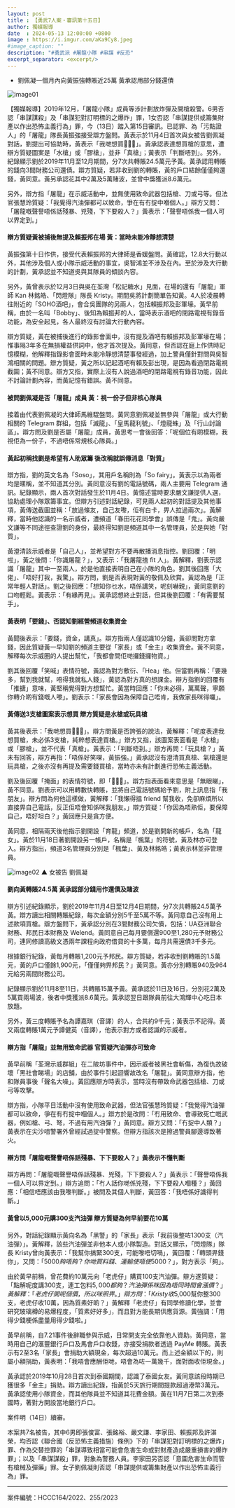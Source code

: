 ```yaml
---
layout: post
title : 【勇武7人案・審訊第十五日】
author: 獨媒報導
date  : 2024-05-13 12:00:00 +0800
image : https://i.imgur.com/aKa9Cy8.jpeg
#image_caption: ""
description: "#勇武派 #屠龍小隊 #串謀 #反恐"
excerpt_separator: <excerpt/>
---
```


- 劉佩凝一個月內向黃振強轉賬近25萬 黃承認用部分錢還債

<excerpt/>

![image01](https://i.imgur.com/D0Dc05c.png)

【獨媒報導】2019年12月，「屠龍小隊」成員等涉計劃放炸彈及開槍殺警。6男否認「串謀謀殺」及「串謀犯對訂明標的之爆炸」罪，1女否認「串謀提供或籌集財產以作出恐怖主義行為」罪，今（13日）踏入第15日審訊。已認罪、為「污點證人」的「屠龍」隊長黃振強接受辯方盤問。黃表示於11月4日首次與女被告劉佩凝對話，劉提出可協助時，黃表示「我哋想買🔫🔫🔫」。黃承認表達想買槍的意思，遭辯方質疑圖案是「水槍」或「膠槍」，並非「真槍」；黃表示「判斷唔到」。另外，紀錄顯示劉於2019年11月至12月期間，分7次共轉賬24.5萬元予黃。黃承認用轉賬的錢向3間財務公司還債。辯方質疑，若非收到劉的轉賬，黃的戶口結餘僅僅夠還錢，黃同意。黃另承認花其中2萬及5萬賭波，並曾中獎獲派8.6萬元。

另外，辯方指「屠龍」在示威活動中，並無使用致命武器包括槍、刀或弓等。但法官張慧玲質疑：「我覺得汽油彈都可以致命，爭在有冇掟中嗰個人。」辯方又問：「屠龍嘅聲譽唔係話殘暴、兇殘，下下要殺人？」黃表示：「聲譽唔係我一個人可以界定到。」

#### 辯方質疑黃被捕後無提及賴振邦在場 黃：當時未能冷靜想清楚

黃振強第十日作供，接受代表賴振邦的大律師是香媛盤問。黃確認，12.8大行動以外，其他涉及個人或小隊示威活動的事宜，吳智鴻並不涉及在內。至於涉及大行動的計劃，黃承認並不知道吳與其隊員的傾談內容。

另外，黃曾表示於12月3日與吳在荃灣「松記糖水」見面，在場的還有「屠龍」軍師 Kan 林銘皓、「閃燈隊」隊長 Kristy。期間吳將計劃簡單告知黃。4人於凌晨轉往附近的「SOHO酒吧」，會合吳團隊的另兩人，包括賴振邦及彭軍壕。黃早前稱，由於一名叫「Bobby」、後知為賴振邦的人，當時表示酒吧的閉路電視有錄音功能，為安全起見，各人最終沒有討論大行動內容。

辯方質疑，黃在被捕後進行的錄影會面中，沒有提及酒吧有賴振邦及彭軍壕在場；惟事隔3年多在無損權益供詞中，他才首次提及。黃同意，但否認在庭上作供時記憶模糊，他解釋指錄影會面時未能冷靜想清楚事發經過，加上警員僅針對問與吳智鴻相關的問題。辯方質疑，黃之所以記起酒吧有賴及彭出現，是因為看過閉路電視截圖；黃不同意。辯方又指，實際上沒有人說過酒吧的閉路電視有錄音功能，因此不討論計劃內容，而黃記憶有錯誤。黃不同意。

#### 被問劉佩凝是否「屠龍」成員 黃：視一份子但非核心隊員

接着由代表劉佩凝的大律師馬維騉盤問。黃同意劉佩凝並無參與「屠龍」或大行動相關的 Telegram 群組，包括「滅龍」、「皇馬龍利號」、「燈龍蛛」及「行山討論區」。辯方問及劉是否屬「屠龍」成員，黃思考一會後回答：「呢個位有啲模糊，我視佢為一份子，不過唔係常規核心隊員。」

#### 黃起初稱找劉是希望有人助眾籌 後改稱就誤傳消息「對質」

辯方指，劉的英文名為「Soso」，其用戶名稱則為「So fairy」。黃表示以為兩者均是暱稱，並不知道其分別。黃同意沒有劉的電話號碼，兩人主要用 Telegram 通訊。紀錄顯示，兩人首次對話發生於11月4日。黃憶述當時要求嚴文謙提供人選，協助處理小隊眾籌事宜。但辯方引述對話紀錄，可見兩人起初的對話提及其他事項，黃傳送截圖並稱：「放過條友，自己友嚟，佢有白卡，畀人拉過兩次」。黃解釋，當時他認識的一名示威者，遭頻道「春田花花同學會」誤傳是「鬼」。黃向嚴文謙等不同途徑查證劉的身份，最終得知劉是頻道其中一名管理員，於是與她「對質」。

黃澄清該示威者是「自己人」，並希望對方不要再散播消息指控。劉回覆：「明啦」，黃之後問：「你識屠龍？」，又表示：「我屠龍揸 fit 人」。黃解釋，劉表示認識「屠龍」其中一至兩人，於是他直接表明自己在小隊的角色。劉其後回應「大佬」、「唔好打我，我驚」。辯方問，劉是否表現對黃的敬佩及欣賞。黃認為是「正常年輕人對話」。劉之後回應：「想知你乜水，唔係講笑，呢刻嚇親」，黃同意劉的口吻輕鬆。黃表示：「有緣再見」。黃承認想終止對話，但其後劉回覆：「有需要幫手」。

#### 黃表明「要錢」、否認知劉經營頻道收集資金

黃聞後表示：「要錢，資金，講真」。辯方指兩人僅認識10分鐘，黃卻問對方拿錢，因此質疑黃一早知劉的頻道主要從「家長」或「金主」收集資金。黃不同意，解釋每次示威圈的人提出幫忙，「我都會問佢哋攞錢攞物資。」

劉其後回覆「笑喊」表情符號，黃認為對方敷衍、「Hea」他。但當劉再稱：「要幾多，幫到我就幫，唔得我就私人錢」，黃認為對方真的想課金。辯方指劉的回覆有「推搪」意味，黃堅稱覺得對方想幫忙。黃當時回應：「你未必得，萬萬聲，寧願你轉介啲有錢嘅人嚟」。劉表示：「家長會因為保障自己唔肯，我做家長咪得囉」。

#### 黃傳送3支槍圖案表示想買 辯方質疑是水槍或玩具槍

黃其後表示：「我哋想買🔫🔫🔫」。辯方問黃是否誇張的說法，黃解釋：「呢度表達我想買槍，未必係3支槍，純粹想表達買槍。」辯方又指，該圖案表面看是「水槍」或「膠槍」，並不代表「真槍」。黃表示：「判斷唔到。」辯方再問：「玩具槍？」黃未有回答，辯方再指：「唔係好笑㗎，黃振強。」黃承認沒有澄清買真槍、氣槍還是玩具槍，之後亦沒有再提及需要錢買槍，當時亦未有計劃進行恐怖主義活動。

劉及後回覆「掩面」的表情符號，即「🤦🏻‍♀️」。辯方指表面看來意思是「無眼睇」，黃不同意。劉表示可以用轉數快轉賬，並將自己電話號碼給予劉，附上訊息指「我朋友」。辯方問為何他這樣做，黃解釋：「我懶得搵 friend 幫我收，免卻麻煩所以直接畀自己電話，反正佢唔會知係咪我朋友。」辯方質疑：「你因為唔熟佢，要保障自己，唔好坦白？」黃回應只是貪方便。

黃同意，相隔兩天後他指示劉開設「育龍」頻道，於是劉開新的帳戶，名為「龍女」。黃於11月18日著劉開設另一帳戶，名稱是「楓葉」的符號，黃及林亦可登入。辯方指出，頻道3名管理員分別是「楓葉」、黃及林銘皓；黃表示林並非管理員。

![image02](https://i.imgur.com/8IQJbcs.png)
▲ 女被告 劉佩凝

#### 劉向黃轉賬24.5萬 黃承認部分錢用作還債及賭波

辯方引述紀錄顯示，劉於2019年11月4日至12月4日期間，分7次共轉賬24.5萬予黃。辯方讀出相關轉賬紀錄，每次金額分別5千至5萬不等。黃同意自己沒有用上述款項買槍。辯方盤問下，黃承認分別在3間財務公司欠債，包括：UA亞洲聯合財務、邦民日本財務及 Welend。黃同意自己每月要償還900至1,280元予財務公司，連同修讀高級文憑兩年課程向政府借貸的十多萬，每月共需還債3千多元。

根據銀行紀錄，黃每月轉賬1,200元予邦民。辯方質疑，若非收到劉轉賬的1.5萬元，黃的戶口僅餘1,900元，「僅僅夠畀邦民？」黃同意。黃亦分別轉賬940及964元給另兩間財務公司。

紀錄顯示劉於11月8至11日，共轉賬15萬予黃。黃承認於11日及16日，分別花2萬及5萬買兩場波，後者中獎獲派8.6萬元。黃承認翌日跟隊員前往大鴻輝中心吃日本放題。

另外，黃三度轉賬予名為譚嘉琪（音譯）的人，合共約9千元；黃表示不記得。黃又兩度轉賬1萬元予譚健英（音譯），他表示對方或者認識的示威者。

#### 辯方指「屠龍」並無用致命武器 官質疑汽油彈亦可致命

黃早前稱「荃灣示威群組」在二陂坊事件中，因示威者被黑社會斬傷，為復仇故破壞「黑社會睇場」的店舖，由於事件引起迴響故改名「屠龍」。黃同意辯方指，他和隊員事後「聲名大噪」。黃回應辯方時表示，當時沒有帶致命武器包括槍、刀或弓等攻擊。

辯方指，小隊平日活動中沒有使用致命武器，但法官張慧玲質疑：「我覺得汽油彈都可以致命，爭在有冇掟中嗰個人。」辯方於是改問：「冇用致命、會導致死亡嘅武器，例如槍、弓、弩，不過有用汽油彈？」黃同意。辯方又問：「冇掟中人類？」黃表示在尖沙咀警署外曾經試過掟中警察。但辯方指該次是擦過警員腳邊導致著火。

#### 辯方問「屠龍嘅聲譽唔係話殘暴、下下要殺人？」黃表示不懂判斷

辯方再問：「屠龍嘅聲譽唔係話殘暴、兇殘，下下要殺人？」黃表示：「聲譽唔係我一個人可以界定到。」辯方追問：「冇人話你哋係兇殘，下下要殺人嗰種？」黃回應：「相信唔應該由我嚟判斷。」被問及其個人判斷，黃回答：「我唔係好識得判斷。」

#### 黃曾以5,000元購300支汽油彈 辯方質疑為何早前要花10萬

另外，對話紀錄顯示黃向名為「黑警」的「家長」表示「我前後整咗1300支（汽油彈）」。黃解釋，該些汽油彈並非他本人或小隊製造。對話又顯示，「閃燈隊」隊長 Kristy曾向黃表示：「我幫你搞緊300支，可能嚟唔切喎」，黃回覆：「轉頭畀錢你」，又問：「$5000夠唔夠？你哋買料錢、運輸使唔使$5000？」，對方表示「夠」。

由於黃早前稱，曾花費約10萬元向「老虎仔」購買100支汽油彈。辯方遂質疑：「點解呢度講300支，連工包料$5,000都夠？汽油彈係咪因為唔同時間會漲價？」黃解釋：「老虎仔開呢個價，所以咪照畀。」辯方問：「Kristy 收$5,000幫你整300支，老虎仔收10萬，因為質素好啲？」黃解釋「老虎仔」有同學修讀化學，並會研究玻璃樽的易爆程度，「質素好好多」，而且對方能長期供應貨源。黃強調：「用得少錢梗係盡量用得少錢啦。」

黃早前稱，自7.21事件後辭職參與示威，日常開支完全依靠他人資助。黃同意，當時用自己的滙豐銀行戶口及馬會戶口收錢，亦接受捐款者透過 PayMe 轉賬。黃表示有2至3名「家長」會捐助大額現金，每次超過10萬元。而上述金額以下的，則屬小額捐助，黃表明：「我唔會應酬佢哋，唔會為咗一萬幾千，面對面收佢現金。」

黃承認於2019年10月28日首次到泰國期間，認識了泰國女友。黃同意該段時期已獲很多「金主」捐助。辯方讀出紀錄，指黃於5天旅行期間提款超過港幣3萬元。黃承認使用小隊資金，而其他隊員並不知道其花費金額。黃在11月7日第二次到泰國時，著對方開設當地銀行戶口。

案件明（14日）續審。

本案共7名被告，其中6男即張俊富、張銘裕、嚴文謙、李家田、賴振邦及許湛榮，均否認《聯合國（反恐怖主義措施）條例》下的「串謀犯對訂明標的之爆炸」罪、作為交替控罪的「串謀導致相當可能會危害生命或對財產造成嚴重損害的爆炸罪」；以及「串謀謀殺」罪，對象為警務人員。李家田另否認「意圖危害生命而管有槍械及彈藥」罪。女子劉佩凝則否認「串謀提供或籌集財產以作出恐怖主義行為」罪。

---

案件編號：HCCC164/2022、255/2023
